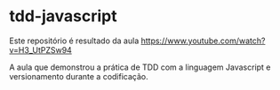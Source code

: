 # tdd-javascript

Este repositório é resultado da aula https://www.youtube.com/watch?v=H3_UtPZSw94

A aula que demonstrou a prática de TDD com a linguagem Javascript e versionamento durante a codificação.
